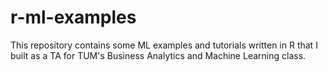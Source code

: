 # r-ml-examples
This repository contains some ML examples and tutorials written in R that I built as a TA for TUM's Business Analytics and Machine Learning class.

